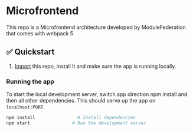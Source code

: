 # Microfrontend
This repo is a Microfrontend architecture developed by ModuleFederation that comes with webpack 5
## ✅ Quickstart
1. [Import](https://github.com/rah1m/microfrontend) this repo, install it and make sure
   the app is running locally.
### Running the app
To start the local development server, switch app direction npm install 
and then all other dependencies. This should serve up the app on
`localhost:PORT`.

```bash
npm install                # Install dependencies
npm start                # Run the development server
```
